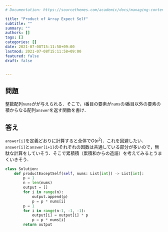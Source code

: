 ```yaml
---
# Documentation: https://sourcethemes.com/academic/docs/managing-content/

title: "Product of Array Expect Self"
subtitle: ""
summary: ""
authors: []
tags: []
categories: []
date: 2021-07-08T15:11:58+09:00
lastmod: 2021-07-08T15:11:58+09:00
featured: false
draft: false


---
```


## 問題

整数配列`nums`がが与えられる．そこで，$i$番目の要素が`nums`の$i$番目以外の要素の積からなる配列`answer`を返す関数を書け．

## 答え

`answer[i]`を定義どおりに計算すると全体で$O(n^2)$．これを回避したい．`answer[i]`と`answer[i+1]`のそれぞれの因数は共通している部分が多いので，無駄な計算をしていそう．そこで累積積（累積和からの造語）を考えてみるとうまくいきそう．

```python
class Solution:
    def productExceptSelf(self, nums: List[int]) -> List[int]:
        p = 1
        n = len(nums)
        output = []
        for i in range(n):
            output.append(p)
            p = p * nums[i]
        p = 1
        for i in range(n-1, -1, -1):
            output[i] = output[i] * p
            p = p * nums[i]
        return output
```